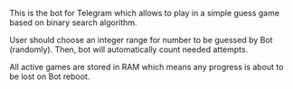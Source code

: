 This is the bot for Telegram which allows to play in a simple guess game based on binary search algorithm.

User should choose an integer range for number to be guessed by Bot (randomly).
Then, bot will automatically count needed attempts. 

All active games are stored in RAM which means any progress is about to be lost on Bot reboot. 
